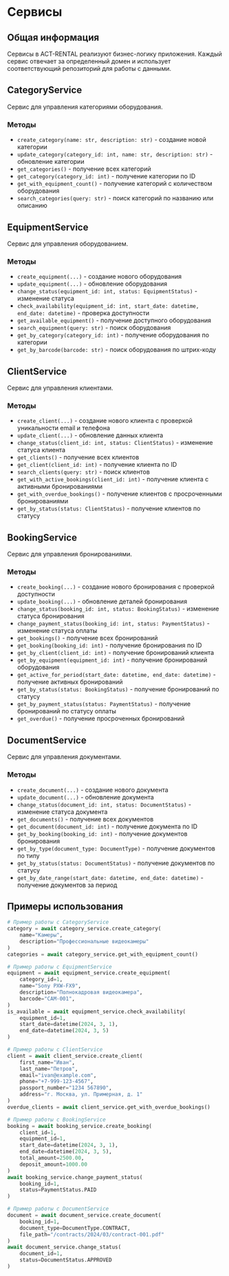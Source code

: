 # Сервисы

## Общая информация

Сервисы в ACT-RENTAL реализуют бизнес-логику приложения. Каждый сервис отвечает за определенный домен и использует соответствующий репозиторий для работы с данными.

## CategoryService

Сервис для управления категориями оборудования.

### Методы
- `create_category(name: str, description: str)` - создание новой категории
- `update_category(category_id: int, name: str, description: str)` - обновление категории
- `get_categories()` - получение всех категорий
- `get_category(category_id: int)` - получение категории по ID
- `get_with_equipment_count()` - получение категорий с количеством оборудования
- `search_categories(query: str)` - поиск категорий по названию или описанию

## EquipmentService

Сервис для управления оборудованием.

### Методы
- `create_equipment(...)` - создание нового оборудования
- `update_equipment(...)` - обновление оборудования
- `change_status(equipment_id: int, status: EquipmentStatus)` - изменение статуса
- `check_availability(equipment_id: int, start_date: datetime, end_date: datetime)` - проверка доступности
- `get_available_equipment()` - получение доступного оборудования
- `search_equipment(query: str)` - поиск оборудования
- `get_by_category(category_id: int)` - получение оборудования по категории
- `get_by_barcode(barcode: str)` - поиск оборудования по штрих-коду

## ClientService

Сервис для управления клиентами.

### Методы
- `create_client(...)` - создание нового клиента с проверкой уникальности email и телефона
- `update_client(...)` - обновление данных клиента
- `change_status(client_id: int, status: ClientStatus)` - изменение статуса клиента
- `get_clients()` - получение всех клиентов
- `get_client(client_id: int)` - получение клиента по ID
- `search_clients(query: str)` - поиск клиентов
- `get_with_active_bookings(client_id: int)` - получение клиента с активными бронированиями
- `get_with_overdue_bookings()` - получение клиентов с просроченными бронированиями
- `get_by_status(status: ClientStatus)` - получение клиентов по статусу

## BookingService

Сервис для управления бронированиями.

### Методы
- `create_booking(...)` - создание нового бронирования с проверкой доступности
- `update_booking(...)` - обновление деталей бронирования
- `change_status(booking_id: int, status: BookingStatus)` - изменение статуса бронирования
- `change_payment_status(booking_id: int, status: PaymentStatus)` - изменение статуса оплаты
- `get_bookings()` - получение всех бронирований
- `get_booking(booking_id: int)` - получение бронирования по ID
- `get_by_client(client_id: int)` - получение бронирований клиента
- `get_by_equipment(equipment_id: int)` - получение бронирований оборудования
- `get_active_for_period(start_date: datetime, end_date: datetime)` - получение активных бронирований
- `get_by_status(status: BookingStatus)` - получение бронирований по статусу
- `get_by_payment_status(status: PaymentStatus)` - получение бронирований по статусу оплаты
- `get_overdue()` - получение просроченных бронирований

## DocumentService

Сервис для управления документами.

### Методы
- `create_document(...)` - создание нового документа
- `update_document(...)` - обновление документа
- `change_status(document_id: int, status: DocumentStatus)` - изменение статуса документа
- `get_documents()` - получение всех документов
- `get_document(document_id: int)` - получение документа по ID
- `get_by_booking(booking_id: int)` - получение документов бронирования
- `get_by_type(document_type: DocumentType)` - получение документов по типу
- `get_by_status(status: DocumentStatus)` - получение документов по статусу
- `get_by_date_range(start_date: datetime, end_date: datetime)` - получение документов за период

## Примеры использования

```python
# Пример работы с CategoryService
category = await category_service.create_category(
    name="Камеры",
    description="Профессиональные видеокамеры"
)
categories = await category_service.get_with_equipment_count()

# Пример работы с EquipmentService
equipment = await equipment_service.create_equipment(
    category_id=1,
    name="Sony PXW-FX9",
    description="Полнокадровая видеокамера",
    barcode="CAM-001",
)
is_available = await equipment_service.check_availability(
    equipment_id=1,
    start_date=datetime(2024, 3, 1),
    end_date=datetime(2024, 3, 5)
)

# Пример работы с ClientService
client = await client_service.create_client(
    first_name="Иван",
    last_name="Петров",
    email="ivan@example.com",
    phone="+7-999-123-4567",
    passport_number="1234 567890",
    address="г. Москва, ул. Примерная, д. 1"
)
overdue_clients = await client_service.get_with_overdue_bookings()

# Пример работы с BookingService
booking = await booking_service.create_booking(
    client_id=1,
    equipment_id=1,
    start_date=datetime(2024, 3, 1),
    end_date=datetime(2024, 3, 5),
    total_amount=2500.00,
    deposit_amount=1000.00
)
await booking_service.change_payment_status(
    booking_id=1,
    status=PaymentStatus.PAID
)

# Пример работы с DocumentService
document = await document_service.create_document(
    booking_id=1,
    document_type=DocumentType.CONTRACT,
    file_path="/contracts/2024/03/contract-001.pdf"
)
await document_service.change_status(
    document_id=1,
    status=DocumentStatus.APPROVED
)
```
